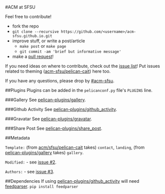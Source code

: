 #ACM at SFSU

Feel free to contribute!

* fork the repo
* `git clone --recursive https://github.com/<username>/acm-sfsu.github.io.git`
* improve stuff, or write a post/article
  * `make post` or `make page`
  * `git commit -am 'brief but informative message'`
* make a [pull request](https://github.com/acm-sfsu/acm-sfsu.github.io/pulls)!

If you need ideas on where to contribute, check out the [issue list](https://github.com/acm-sfsu/acm-sfsu.github.io/issues)! Put issues related to theming ([acm-sfsu/pelican-cait](https://github.com/acm-sfsu/pelican-cait)) here too.

If you have any questions, please drop by [#acm-sfsu](http://webchat.freenode.net/?channels=acm-sfsu).

##Plugins
Plugins can be added in the `pelicanconf.py` file's `PLUGINS` line.

###Gallery
See [pelican-plugins/gallery](https://github.com/getpelican/pelican-plugins/tree/master/gallery).

###Github Activity
See [pelican-plugins/github_activity](https://github.com/getpelican/pelican-plugins/tree/master/github_activity).

###Gravatar
See [pelican-plugins/gravatar](https://github.com/getpelican/pelican-plugins/tree/master/gravatar).

###Share Post
See [pelican-plugins/share_post](https://github.com/getpelican/pelican-plugins/tree/master/share_post).

##Metadata

`Template:` (from [acm/sfsu/pelican-cait](https://github.com/acm-sfsu/pelican-cait) takes) `contact`, `landing`, (from [pelican-plugins/gallery](https://github.com/getpelican/pelican-plugins/tree/master/gallery) takes) `gallery`.

`Modified:` - see [issue #2](https://github.com/acm-sfsu/acm-sfsu.github.io/issues/2).

`Authors:` - see [issue #3](https://github.com/acm-sfsu/acm-sfsu.github.io/issues/3).

##Dependencies
If using [pelican-plugins/github_activity](https://github.com/getpelican/pelican-plugins/tree/master/github_activity) will need [feedparser](). `pip install feedparser`